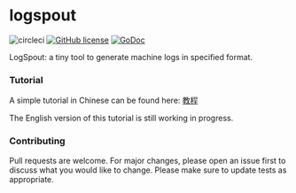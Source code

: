 # logspout

![circleci](https://circleci.com/gh/jiwen624/logspout.svg?&style=shield&circle-token=03cbb9928f598c18e45b96161e4bb254ac90bfab "circleci")
[![GitHub license](https://img.shields.io/badge/license-Apache%202-blue.svg)](https://github.com/jiwen624/logspout/blob/master/LICENSE)
[![GoDoc](https://godoc.org/github.com/jiwen624/logspout?status.svg)](https://godoc.org/github.com/jiwen624/logspout)

LogSpout: a tiny tool to generate machine logs in specified format.

### Tutorial

A simple tutorial in Chinese can be found here: [教程](https://github.com/jiwen624/logspout/blob/master/docs/README_zh_CN.md)

The English version of this tutorial is still working in progress.

### Contributing

Pull requests are welcome. For major changes, please open an issue first to discuss what you would like to change. Please make sure to update tests as appropriate.
